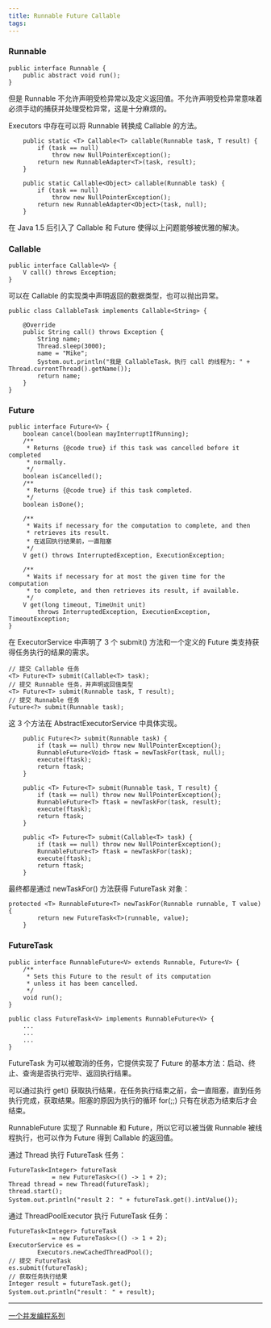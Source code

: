```yaml
---
title: Runnable Future Callable
tags:
---
```




### Runnable 


```
public interface Runnable {
    public abstract void run();
}

```

但是 Runnable 不允许声明受检异常以及定义返回值。不允许声明受检异常意味着必须手动的捕获并处理受检异常，这是十分麻烦的。


Executors 中存在可以将 Runnable 转换成 Callable 的方法。

```
    public static <T> Callable<T> callable(Runnable task, T result) {
        if (task == null)
            throw new NullPointerException();
        return new RunnableAdapter<T>(task, result);
    }

    public static Callable<Object> callable(Runnable task) {
        if (task == null)
            throw new NullPointerException();
        return new RunnableAdapter<Object>(task, null);
    }
```

在 Java 1.5 后引入了 Callable 和 Future 使得以上问题能够被优雅的解决。

### Callable

```
public interface Callable<V> {
    V call() throws Exception;
}
```

可以在 Callable 的实现类中声明返回的数据类型，也可以抛出异常。

```
public class CallableTask implements Callable<String> {

    @Override
    public String call() throws Exception {
        String name;
        Thread.sleep(3000);
        name = "Mike";
        System.out.println("我是 CallableTask，执行 call 的线程为: " + Thread.currentThread().getName());
        return name;
    }
}
```
### Future

```
public interface Future<V> {
    boolean cancel(boolean mayInterruptIfRunning);
    /**
     * Returns {@code true} if this task was cancelled before it completed
     * normally.
     */
    boolean isCancelled();
    /**
     * Returns {@code true} if this task completed.
     */
    boolean isDone();

    /**
     * Waits if necessary for the computation to complete, and then
     * retrieves its result.
     * 在返回执行结果前，一直阻塞
     */
    V get() throws InterruptedException, ExecutionException;

    /**
     * Waits if necessary for at most the given time for the computation
     * to complete, and then retrieves its result, if available.
     */
    V get(long timeout, TimeUnit unit)
        throws InterruptedException, ExecutionException, TimeoutException;
}
```

在 ExecutorService 中声明了 3 个 submit() 方法和一个定义的 Future 类支持获得任务执行的结果的需求。


```
// 提交 Callable 任务
<T> Future<T> submit(Callable<T> task);
// 提交 Runnable 任务，并声明返回值类型
<T> Future<T> submit(Runnable task, T result);
// 提交 Runnable 任务
Future<?> submit(Runnable task);
```

这 3 个方法在 AbstractExecutorService 中具体实现。


```
    public Future<?> submit(Runnable task) {
        if (task == null) throw new NullPointerException();
        RunnableFuture<Void> ftask = newTaskFor(task, null);
        execute(ftask);
        return ftask;
    }

    public <T> Future<T> submit(Runnable task, T result) {
        if (task == null) throw new NullPointerException();
        RunnableFuture<T> ftask = newTaskFor(task, result);
        execute(ftask);
        return ftask;
    }

    public <T> Future<T> submit(Callable<T> task) {
        if (task == null) throw new NullPointerException();
        RunnableFuture<T> ftask = newTaskFor(task);
        execute(ftask);
        return ftask;
    }
```

最终都是通过 newTaskFor() 方法获得 FutureTask 对象：


```
protected <T> RunnableFuture<T> newTaskFor(Runnable runnable, T value) {
        return new FutureTask<T>(runnable, value);
    }
```


### FutureTask

```
public interface RunnableFuture<V> extends Runnable, Future<V> {
    /**
     * Sets this Future to the result of its computation
     * unless it has been cancelled.
     */
    void run();
}

```


```
public class FutureTask<V> implements RunnableFuture<V> {
    ...
    ...
    ...
}

```

FutureTask 为可以被取消的任务，它提供实现了 Future 的基本方法：启动、终止、查询是否执行完毕、返回执行结果。

可以通过执行 get() 获取执行结果，在任务执行结束之前，会一直阻塞，直到任务执行完成，获取结果。阻塞的原因为执行的循环 for(;;) 只有在状态为结束后才会结束。

RunnableFuture 实现了 Runnable 和 Future，所以它可以被当做 Runnable 被线程执行，也可以作为 Future 得到 Callable 的返回值。


通过 Thread 执行 FutureTask 任务：

```
FutureTask<Integer> futureTask
            = new FutureTask<>(() -> 1 + 2);
Thread thread = new Thread(futureTask);
thread.start();
System.out.println("result 2： " + futureTask.get().intValue());
```

通过 ThreadPoolExecutor 执行 FutureTask 任务：

```
FutureTask<Integer> futureTask
            = new FutureTask<>(() -> 1 + 2);
ExecutorService es =
        Executors.newCachedThreadPool();
// 提交 FutureTask
es.submit(futureTask);
// 获取任务执行结果
Integer result = futureTask.get();
System.out.println("result： " + result);
```

--- 

[一个并发编程系列](https://www.cnblogs.com/dolphin0520/p/3949310.html)